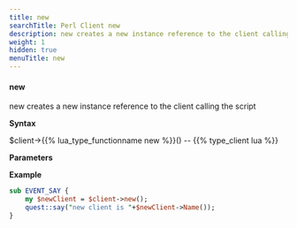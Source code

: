 ```yaml
---
title: new
searchTitle: Perl Client new
description: new creates a new instance reference to the client calling the script
weight: 1
hidden: true
menuTitle: new
---
```


#### new

new creates a new instance reference to the client calling the script

**Syntax**

$client->{{% lua_type_functionname new %}}() -- {{% type_client lua %}}

**Parameters**

**Example**

```perl
sub EVENT_SAY {
    my $newClient = $client->new();
    quest::say("new client is "+$newClient->Name());
}
```